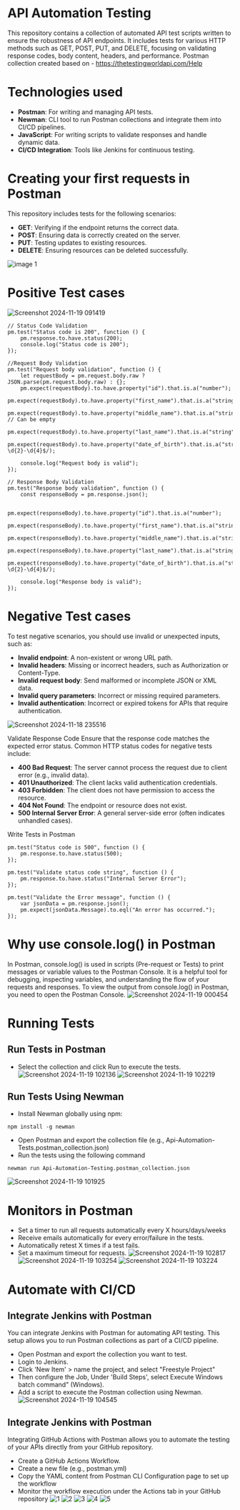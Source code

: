 # API Automation Testing
This repository contains a collection of automated API test scripts written to ensure the robustness of API endpoints. It includes tests for various HTTP methods such as GET, POST, PUT, and DELETE, focusing on validating response codes, body content, headers, and performance.
Postman collection created based on - https://thetestingworldapi.com/Help

# Technologies used
* **Postman**: For writing and managing API tests.
* **Newman**: CLI tool to run Postman collections and integrate them into CI/CD pipelines.
* **JavaScript**: For writing scripts to validate responses and handle dynamic data.
* **CI/CD Integration**: Tools like Jenkins for continuous testing.

# Creating your first requests in Postman
This repository includes tests for the following scenarios:
* **GET**: Verifying if the endpoint returns the correct data.
* **POST**: Ensuring data is correctly created on the server.
* **PUT**: Testing updates to existing resources.
* **DELETE**: Ensuring resources can be deleted successfully.
  
![image 1](https://github.com/user-attachments/assets/ddca5151-2090-47e2-bc4e-869bbf7216c9)

# Positive Test cases
![Screenshot 2024-11-19 091419](https://github.com/user-attachments/assets/7dade5e8-2134-4c6b-95fd-9bb975f13827)

```
// Status Code Validation
pm.test("Status code is 200", function () {
    pm.response.to.have.status(200);
    console.log("Status code is 200");
});

//Request Body Validation
pm.test("Request body validation", function () {
    let requestBody = pm.request.body.raw ? JSON.parse(pm.request.body.raw) : {};
    pm.expect(requestBody).to.have.property("id").that.is.a("number");
    pm.expect(requestBody).to.have.property("first_name").that.is.a("string").and.not.empty;
    pm.expect(requestBody).to.have.property("middle_name").that.is.a("string"); // Can be empty
    pm.expect(requestBody).to.have.property("last_name").that.is.a("string").and.not.empty;
    pm.expect(requestBody).to.have.property("date_of_birth").that.is.a("string").and.match(/^\d{2}-\d{2}-\d{4}$/);

    console.log("Request body is valid");
});

// Response Body Validation
pm.test("Response body validation", function () {
    const responseBody = pm.response.json();
    
    pm.expect(responseBody).to.have.property("id").that.is.a("number");
    pm.expect(responseBody).to.have.property("first_name").that.is.a("string").and.not.empty;
    pm.expect(responseBody).to.have.property("middle_name").that.is.a("string"); 
    pm.expect(responseBody).to.have.property("last_name").that.is.a("string").and.not.empty;
    pm.expect(responseBody).to.have.property("date_of_birth").that.is.a("string").and.match(/^\d{2}-\d{2}-\d{4}$/);

    console.log("Response body is valid");
});
```

# Negative Test cases
To test negative scenarios, you should use invalid or unexpected inputs, such as:
* **Invalid endpoint**: A non-existent or wrong URL path.
* **Invalid headers**: Missing or incorrect headers, such as Authorization or Content-Type.
* **Invalid request body**: Send malformed or incomplete JSON or XML data.
* **Invalid query parameters**: Incorrect or missing required parameters.
* **Invalid authentication**: Incorrect or expired tokens for APIs that require authentication.

![Screenshot 2024-11-18 235516](https://github.com/user-attachments/assets/6e6e0edb-0fc1-480d-9c47-3984f65e80dd)

Validate Response Code
Ensure that the response code matches the expected error status. Common HTTP status codes for negative tests include:
* **400 Bad Request**: The server cannot process the request due to client error (e.g., invalid data).
* **401 Unauthorized**: The client lacks valid authentication credentials.
* **403 Forbidden**: The client does not have permission to access the resource.
* **404 Not Found**: The endpoint or resource does not exist.
* **500 Internal Server Error**: A general server-side error (often indicates unhandled cases).

Write Tests in Postman
```
pm.test("Status code is 500", function () {
    pm.response.to.have.status(500);
});

pm.test("Validate status code string", function () {
    pm.response.to.have.status("Internal Server Error");
});

pm.test("Validate the Error message", function () {
    var jsonData = pm.response.json();
    pm.expect(jsonData.Message).to.eql("An error has occurred.");
});
```
# Why use console.log() in Postman
In Postman, console.log() is used in scripts (Pre-request or Tests) to print messages or variable values to the Postman Console. It is a helpful tool for debugging, inspecting variables, and understanding the flow of your requests and responses. To view the output from console.log() in Postman, you need to open the Postman Console.
![Screenshot 2024-11-19 000454](https://github.com/user-attachments/assets/89379fd8-3365-4f9d-9d1f-2eb0ffbc9717)

# Running Tests
## Run Tests in Postman
* Select the collection and click Run to execute the tests.
![Screenshot 2024-11-19 102136](https://github.com/user-attachments/assets/f9c16e39-3d75-496f-88ad-4c8ce4b9010f)
![Screenshot 2024-11-19 102219](https://github.com/user-attachments/assets/d8178e22-4523-4a24-9dbb-07393e038526)

## Run Tests Using Newman
* Install Newman globally using npm:
```
npm install -g newman
```
* Open Postman and export the collection file (e.g., Api-Automation-Tests.postman_collection.json)
* Run the tests using the following command
```
newman run Api-Automation-Testing.postman_collection.json
```
![Screenshot 2024-11-19 101925](https://github.com/user-attachments/assets/2eb5acb7-29a5-474b-9844-76710415715a)

# Monitors in Postman
* Set a timer to run all requests automatically every X hours/days/weeks
* Receive emails automatically for every error/failure in the tests.
* Automatically retest X times if a test fails.
* Set a maximum timeout for requests.
![Screenshot 2024-11-19 102817](https://github.com/user-attachments/assets/cc8e1f29-6899-41f0-9c6e-d40d1aff53d5)
![Screenshot 2024-11-19 103254](https://github.com/user-attachments/assets/5ede78aa-21ed-48d8-88f7-5cd23325bda8)
![Screenshot 2024-11-19 103224](https://github.com/user-attachments/assets/512fcccc-ddff-4426-b7a3-d210c7bab660)

# Automate with CI/CD
## Integrate Jenkins with Postman
You can integrate Jenkins with Postman for automating API testing. This setup allows you to run Postman collections as part of a CI/CD pipeline.
* Open Postman and export the collection you want to test.
* Login to Jenkins.
* Click 'New Item' > name the project, and select "Freestyle Project"
* Then configure the Job, Under 'Build Steps', select Execute Windows batch command" (Windows).
* Add a script to execute the Postman collection using Newman.
![Screenshot 2024-11-19 104545](https://github.com/user-attachments/assets/4fb1e1c2-a110-4aa0-9ddd-691750c3f64c)

## Integrate Jenkins with Postman
Integrating GitHub Actions with Postman allows you to automate the testing of your APIs directly from your GitHub repository.
* Create a GitHub Actions Workflow.
* Create a new file (e.g., postman.yml)
* Copy the YAML content from  Postman CLI Configuration page to set up the workflow
* Monitor the workflow execution under the Actions tab in your GitHub repository
![1](https://github.com/user-attachments/assets/ece4d90f-a803-4a92-a72a-55af95525a5a)
![2](https://github.com/user-attachments/assets/185f5a81-819e-4fc1-8409-2eb4733cc664)
![3](https://github.com/user-attachments/assets/c7a4194d-2498-4518-89bc-095ac97c214e)
![4](https://github.com/user-attachments/assets/fa1cae00-725c-43d3-9909-f400314829c8)
![5](https://github.com/user-attachments/assets/ffe318d4-4014-477c-8cd5-84bc810c0ec0)
